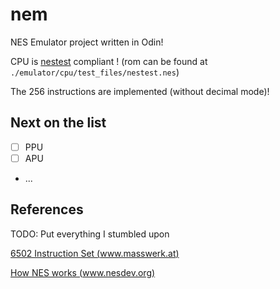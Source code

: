 # nem
NES Emulator project written in Odin!

CPU is [nestest](https://github.com/christopherpow/nes-test-roms/blob/master/other/nestest.txt) compliant ! (rom can be found at `./emulator/cpu/test_files/nestest.nes`)

The 256 instructions are implemented (without decimal mode)!

## Next on the list

- [ ] PPU 
- [ ] APU
- ...

## References

TODO: Put everything I stumbled upon

[6502 Instruction Set (www.masswerk.at)](https://www.masswerk.at/6502/6502_instruction_set.html)

[How NES works (www.nesdev.org)](https://www.nesdev.org/NESDoc.pdf)